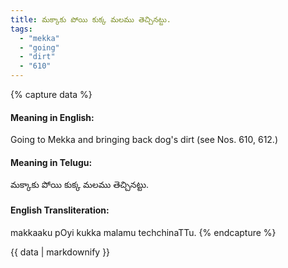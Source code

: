 ```yaml
---
title: మక్కాకు పోయి కుక్క మలము తెచ్చినట్టు.
tags:
  - "mekka"
  - "going"
  - "dirt"
  - "610"
---
```


{% capture data %}
#### Meaning in English:
Going to Mekka and bringing back dog's dirt
(see Nos. 610, 612.)

#### Meaning in Telugu:
మక్కాకు పోయి కుక్క మలము తెచ్చినట్టు.

#### English Transliteration:
makkaaku pOyi kukka malamu techchinaTTu.
{% endcapture %}

{{ data | markdownify }}

